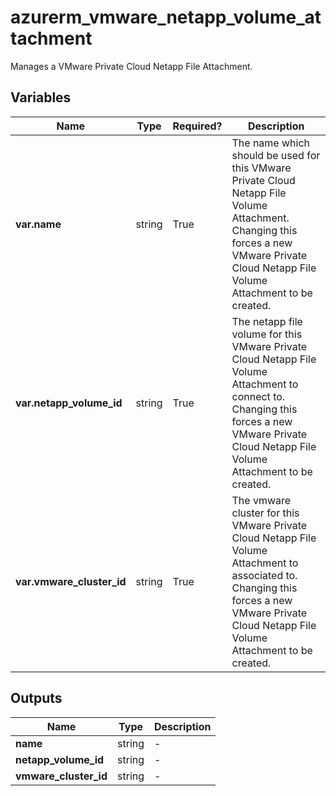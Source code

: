 # azurerm_vmware_netapp_volume_attachment

Manages a VMware Private Cloud Netapp File Attachment.

## Variables

| Name | Type | Required? |  Description |
| ---- | ---- | --------- |  ----------- |
| **var.name** | string | True | The name which should be used for this VMware Private Cloud Netapp File Volume Attachment. Changing this forces a new VMware Private Cloud Netapp File Volume Attachment to be created. | 
| **var.netapp_volume_id** | string | True | The netapp file volume for this VMware Private Cloud Netapp File Volume Attachment to connect to. Changing this forces a new VMware Private Cloud Netapp File Volume Attachment to be created. | 
| **var.vmware_cluster_id** | string | True | The vmware cluster for this VMware Private Cloud Netapp File Volume Attachment to associated to. Changing this forces a new VMware Private Cloud Netapp File Volume Attachment to be created. | 



## Outputs

| Name | Type | Description |
| ---- | ---- | --------- | 
| **name** | string  | - | 
| **netapp_volume_id** | string  | - | 
| **vmware_cluster_id** | string  | - | 